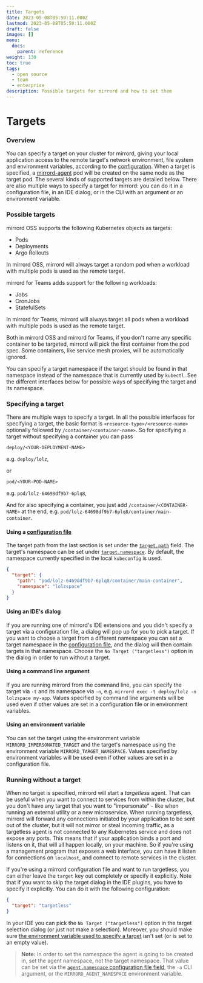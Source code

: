 ```yaml
---
title: Targets
date: 2023-05-08T05:50:11.000Z
lastmod: 2023-05-08T05:50:11.000Z
draft: false
images: []
menu:
  docs:
    parent: reference
weight: 130
toc: true
tags:
  - open source
  - team
  - enterprise
description: Possible targets for mirrord and how to set them
---
```


# Targets

### Overview

You can specify a target on your cluster for mirrord, giving your local application access to the remote target's network environment, file system and environment variables, according to the [configuration](configuration.md). When a target is specified, a [mirrord-agent](architecture.md#mirrord-agent) pod will be created on the same node as the target pod. The several kinds of supported targets are detailed below. There are also multiple ways to specify a target for mirrord: you can do it in a configuration file, in an IDE dialog, or in the CLI with an argument or an environment variable.

### Possible targets

mirrord OSS supports the following Kubernetes objects as targets:

* Pods
* Deployments
* Argo Rollouts

In mirrord OSS, mirrord will always target a random pod when a workload with multiple pods is used as the remote target.

mirrord for Teams adds support for the following workloads:

* Jobs
* CronJobs
* StatefulSets

In mirrord for Teams, mirrord will always target all pods when a workload with multiple pods is used as the remote target.

Both in mirrord OSS and mirrord for Teams, if you don't name any specific container to be targeted, mirrord will pick the first container from the pod spec. Some containers, like service mesh proxies, will be automatically ignored.

You can specify a target namespace if the target should be found in that namespace instead of the namespace that is currently used by `kubectl`. See the different interfaces below for possible ways of specifying the target and its namespace.

### Specifying a target

There are multiple ways to specify a target. In all the possible interfaces for specifying a target, the basic format is `<resource-type>/<resource-name>` optionally followed by `/container/<container-name>`. So for specifying a target without specifying a container you can pass

```
deploy/<YOUR-DEPLOYMENT-NAME>
```

e.g. `deploy/lolz`,

or

```
pod/<YOUR-POD-NAME>
```

e.g. `pod/lolz-64698df9b7-6plq8`,

And for also specifying a container, you just add `/container/<CONTAINER-NAME>` at the end, e.g. `pod/lolz-64698df9b7-6plq8/container/main-container`.

#### Using a [configuration file](configuration.md)

The target path from the last section is set under the [`target.path`](configuration.md#target.path) field. The target's namespace can be set under [`target.namespace`](configuration.md#target.namespace). By default, the namespace currently specified in the local `kubeconfig` is used.

```json
{
  "target": {
    "path": "pod/lolz-64698df9b7-6plq8/container/main-container",
    "namespace": "lolzspace"
  }
}
```

#### Using an IDE's dialog

If you are running one of mirrord's IDE extensions and you didn't specify a target via a configuration file, a dialog will pop up for you to pick a target. If you want to choose a target from a different namespace you can set a target namespace in the [configuration file](targets.md#using-a-configuration-file), and the dialog will then contain targets in that namespace. Choose the `No Target ("targetless")` option in the dialog in order to run without a target.

#### Using a command line argument

If you are running mirrord from the command line, you can specify the target via `-t` and its namespace via `-n`, e.g. `mirrord exec -t deploy/lolz -n lolzspace my-app`. Values specified by command line arguments will be used even if other values are set in a configuration file or in environment variables.

#### Using an environment variable

You can set the target using the environment variable `MIRRORD_IMPERSONATED_TARGET` and the target's namespace using the environment variable `MIRRORD_TARGET_NAMESPACE`. Values specified by environment variables will be used even if other values are set in a configuration file.

### Running without a target

When no target is specified, mirrord will start a _targetless_ agent. That can be useful when you want to connect to services from within the cluster, but you don't have any target that you want to "impersonate" - like when running an external utility or a new microservice. When running targetless, mirrord will forward any connections initiated by your application to be sent out of the cluster, but it will not mirror or steal incoming traffic, as a targetless agent is not connected to any Kubernetes service and does not expose any ports. This means that if your application binds a port and listens on it, that will all happen locally, on your machine. So if you're using a management program that exposes a web interface, you can have it listen for connections on `localhost`, and connect to remote services in the cluster.

If you're using a mirrord configuration file and want to run targetless, you can either leave the `target` key out completely or specify it explicitly. Note that if you want to skip the target dialog in the IDE plugins, you have to specify it explicitly. You can do it with the following configuration:

```json
{
  "target": "targetless"
}
```

In your IDE you can pick the `No Target ("targetless")` option in the target selection dialog (or just not make a selection). Moreover, you should make sure [the environment variable used to specify a target](targets.md#using-an-environment-variable) isn't set (or is set to an empty value).

> **Note:** In order to set the namespace the agent is going to be created in, set the agent namespace, not the target namespace. That value can be set via the [`agent.namespace` configuration file field](configuration.md#agent.namespace), the `-a` CLI argument, or the `MIRRORD_AGENT_NAMESPACE` environment variable.
